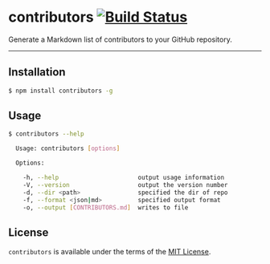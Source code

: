 contributors [![Build Status](https://travis-ci.org/xingrz/node-contributors.png)](https://travis-ci.org/xingrz/node-contributors)
==========

Generate a Markdown list of contributors to your GitHub repository.

----------

## Installation
```sh
$ npm install contributors -g
```

## Usage
```sh
$ contributors --help

  Usage: contributors [options]

  Options:

    -h, --help                      output usage information
    -V, --version                   output the version number
    -d, --dir <path>                specified the dir of repo
    -f, --format <json|md>          specified output format
    -o, --output [CONTRIBUTORS.md]  writes to file

```

## License
`contributors` is available under the terms of the [MIT License](https://github.com/xingrz/node-contributors/blob/master/LICENSE).
